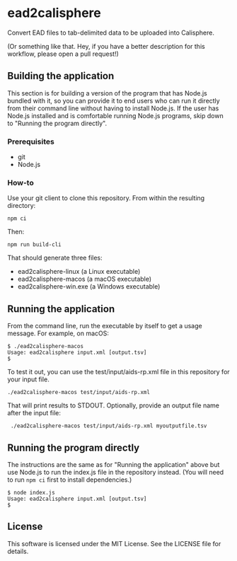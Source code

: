 # ead2calisphere

Convert EAD files to tab-delimited data to be uploaded into Calisphere.

(Or something like that. Hey, if you have a better description for this
workflow, please open a pull request!)

## Building the application

This section is for building a version of the program that has Node.js bundled
with it, so you can provide it to end users who can run it directly from their
command line without having to install Node.js. If the user has Node.js
installed and is comfortable running Node.js programs, skip down to "Running the
program directly". 

### Prerequisites

* git
* Node.js

### How-to

Use your git client to clone this repository. From within the resulting
directory:

```
npm ci
```

Then:

```
npm run build-cli
```

That should generate three files:

* ead2calisphere-linux (a Linux executable)
* ead2calisphere-macos (a macOS executable)
* ead2calisphere-win.exe (a Windows executable)

## Running the application

From the command line, run the executable by itself to get a usage message. For
example, on macOS:

```console
$ ./ead2calisphere-macos
Usage: ead2calisphere input.xml [output.tsv]
$
```

To test it out, you can use the test/input/aids-rp.xml file in this repository
for your input file.

```
./ead2calisphere-macos test/input/aids-rp.xml
```

That will print results to STDOUT. Optionally, provide an output file name after
the input file:

```
 ./ead2calisphere-macos test/input/aids-rp.xml myoutputfile.tsv
 ```

## Running the program directly

The instructions are the same as for "Running the application" above but use
Node.js to run the index.js file in the repository instead. (You will need to
run `npm ci` first to install dependencies.)

```console
$ node index.js 
Usage: ead2calisphere input.xml [output.tsv]
$
```

## License

This software is licensed under the MIT License. See the LICENSE file for
details.
